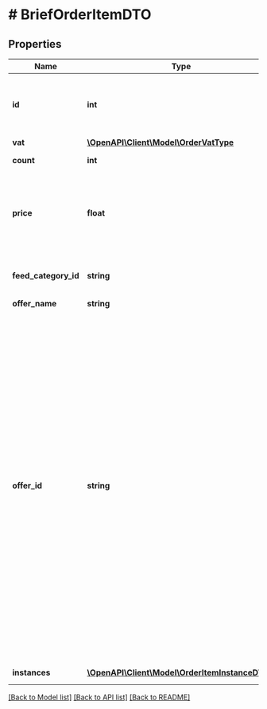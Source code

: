 # # BriefOrderItemDTO

## Properties

Name | Type | Description | Notes
------------ | ------------- | ------------- | -------------
**id** | **int** | Идентификатор товара в заказе.  Позволяет идентифицировать товар в рамках данного заказа. | [optional]
**vat** | [**\OpenAPI\Client\Model\OrderVatType**](OrderVatType.md) |  | [optional]
**count** | **int** | Количество единиц товара. | [optional]
**price** | **float** | Цена на товар. Указана в той валюте, которая была задана в каталоге. Разделитель целой и дробной части — точка. | [optional]
**feed_category_id** | **string** | Идентификатор категории, в которую входит товар. | [optional]
**offer_name** | **string** | Название товара. | [optional]
**offer_id** | **string** | Ваш SKU — идентификатор товара в вашей системе.  Разрешена любая последовательность длиной до 80 знаков. В нее могут входить английские и русские буквы, цифры и символы &#x60;. , / \\ ( ) [ ] - &#x3D; _&#x60;  Правила использования SKU:  * У каждого товара SKU должен быть свой.  * SKU товара нельзя менять — можно только удалить товар и добавить заново с новым SKU.  * Уже заданный SKU нельзя освободить и использовать заново для другого товара. Каждый товар должен получать новый идентификатор, до того никогда не использовавшийся в вашем каталоге.  [Что такое SKU и как его назначать](https://yandex.ru/support/marketplace/assortment/add/index.html#fields) | [optional]
**instances** | [**\OpenAPI\Client\Model\OrderItemInstanceDTO[]**](OrderItemInstanceDTO.md) | Переданные вами коды маркировки. | [optional]

[[Back to Model list]](../../README.md#models) [[Back to API list]](../../README.md#endpoints) [[Back to README]](../../README.md)
